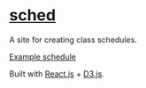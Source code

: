 # [sched](http://abrokwa.org/sched/)

A site for creating class schedules.

[Example schedule](http://abrokwa.org/sched/?q=[[%22MATH%22,%22451%22,%2201%22],[%22ART%22,%22211%22,%2205%22],[%22PHYS%22,%22101%22,%2201%22],[%22MATH%22,%22351%22,%2201%22],[%22CSCI%22,%22426%22,%2201%22]])

Built with [React.js](https://facebook.github.io/react/) + [D3.js](https://d3js.org/).
